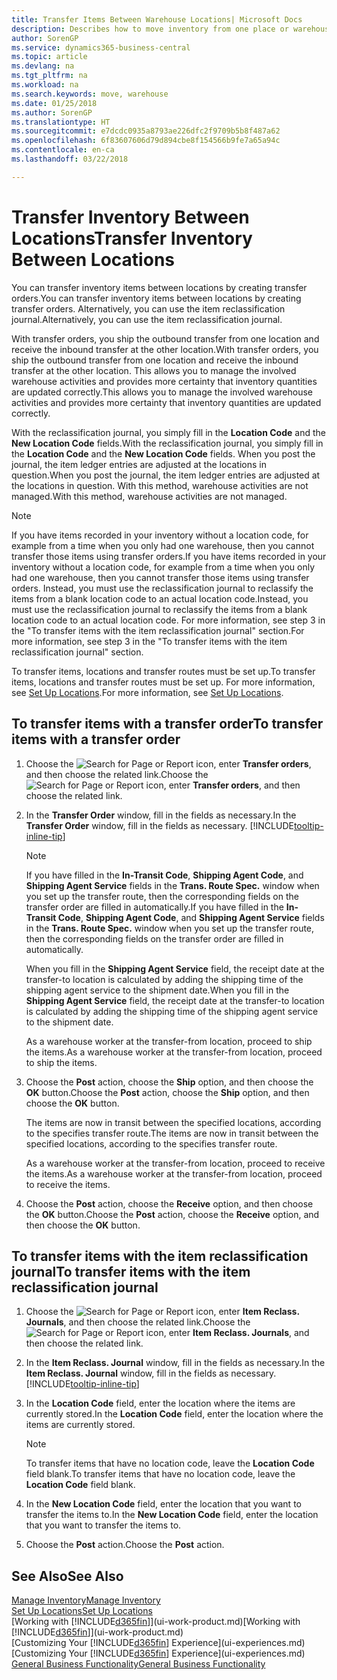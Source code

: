 ```yaml
---
title: Transfer Items Between Warehouse Locations| Microsoft Docs
description: Describes how to move inventory from one place or warehouse to another, either with the reclassification journal or with transfer orders.
author: SorenGP
ms.service: dynamics365-business-central
ms.topic: article
ms.devlang: na
ms.tgt_pltfrm: na
ms.workload: na
ms.search.keywords: move, warehouse
ms.date: 01/25/2018
ms.author: SorenGP
ms.translationtype: HT
ms.sourcegitcommit: e7dcdc0935a8793ae226dfc2f9709b5b8f487a62
ms.openlocfilehash: 6f83607606d79d894cbe8f154566b9fe7a65a94c
ms.contentlocale: en-ca
ms.lasthandoff: 03/22/2018

---
```

# <a name="transfer-inventory-between-locations"></a><span data-ttu-id="d6e0b-103">Transfer Inventory Between Locations</span><span class="sxs-lookup"><span data-stu-id="d6e0b-103">Transfer Inventory Between Locations</span></span>
<span data-ttu-id="d6e0b-104">You can transfer inventory items between locations by creating transfer orders.</span><span class="sxs-lookup"><span data-stu-id="d6e0b-104">You can transfer inventory items between locations by creating transfer orders.</span></span> <span data-ttu-id="d6e0b-105">Alternatively, you can use the item reclassification journal.</span><span class="sxs-lookup"><span data-stu-id="d6e0b-105">Alternatively, you can use the item reclassification journal.</span></span>

<span data-ttu-id="d6e0b-106">With transfer orders, you ship the outbound transfer from one location and receive the inbound transfer at the other location.</span><span class="sxs-lookup"><span data-stu-id="d6e0b-106">With transfer orders, you ship the outbound transfer from one location and receive the inbound transfer at the other location.</span></span> <span data-ttu-id="d6e0b-107">This allows you to manage the involved warehouse activities and provides more certainty that inventory quantities are updated correctly.</span><span class="sxs-lookup"><span data-stu-id="d6e0b-107">This allows you to manage the involved warehouse activities and provides more certainty that inventory quantities are updated correctly.</span></span>

<span data-ttu-id="d6e0b-108">With the reclassification journal, you simply fill in the **Location Code** and the **New Location Code** fields.</span><span class="sxs-lookup"><span data-stu-id="d6e0b-108">With the reclassification journal, you simply fill in the **Location Code** and the **New Location Code** fields.</span></span> <span data-ttu-id="d6e0b-109">When you post the journal, the item ledger entries are adjusted at the locations in question.</span><span class="sxs-lookup"><span data-stu-id="d6e0b-109">When you post the journal, the item ledger entries are adjusted at the locations in question.</span></span> <span data-ttu-id="d6e0b-110">With this method, warehouse activities are not managed.</span><span class="sxs-lookup"><span data-stu-id="d6e0b-110">With this method, warehouse activities are not managed.</span></span>

> [!NOTE]  
>   <span data-ttu-id="d6e0b-111">If you have items recorded in your inventory without a location code, for example from a time when you only had one warehouse, then you cannot transfer those items using transfer orders.</span><span class="sxs-lookup"><span data-stu-id="d6e0b-111">If you have items recorded in your inventory without a location code, for example from a time when you only had one warehouse, then you cannot transfer those items using transfer orders.</span></span> <span data-ttu-id="d6e0b-112">Instead, you must use the reclassification journal to reclassify the items from a blank location code to an actual location code.</span><span class="sxs-lookup"><span data-stu-id="d6e0b-112">Instead, you must use the reclassification journal to reclassify the items from a blank location code to an actual location code.</span></span>  <span data-ttu-id="d6e0b-113">For more information, see step 3 in the "To transfer items with the item reclassification journal" section.</span><span class="sxs-lookup"><span data-stu-id="d6e0b-113">For more information, see step 3 in the "To transfer items with the item reclassification journal" section.</span></span>

<span data-ttu-id="d6e0b-114">To transfer items, locations and transfer routes must be set up.</span><span class="sxs-lookup"><span data-stu-id="d6e0b-114">To transfer items, locations and transfer routes must be set up.</span></span> <span data-ttu-id="d6e0b-115">For more information, see [Set Up Locations](inventory-how-setup-locations.md).</span><span class="sxs-lookup"><span data-stu-id="d6e0b-115">For more information, see [Set Up Locations](inventory-how-setup-locations.md).</span></span>

## <a name="to-transfer-items-with-a-transfer-order"></a><span data-ttu-id="d6e0b-116">To transfer items with a transfer order</span><span class="sxs-lookup"><span data-stu-id="d6e0b-116">To transfer items with a transfer order</span></span>
1. <span data-ttu-id="d6e0b-117">Choose the ![Search for Page or Report](media/ui-search/search_small.png "Search for Page or Report icon") icon, enter **Transfer orders**, and then choose the related link.</span><span class="sxs-lookup"><span data-stu-id="d6e0b-117">Choose the ![Search for Page or Report](media/ui-search/search_small.png "Search for Page or Report icon") icon, enter **Transfer orders**, and then choose the related link.</span></span>
2. <span data-ttu-id="d6e0b-118">In the **Transfer Order** window, fill in the fields as necessary.</span><span class="sxs-lookup"><span data-stu-id="d6e0b-118">In the **Transfer Order** window, fill in the fields as necessary.</span></span> [!INCLUDE[tooltip-inline-tip](includes/tooltip-inline-tip_md.md)]

    > [!NOTE]  
    >   <span data-ttu-id="d6e0b-119">If you have filled in the **In-Transit Code**, **Shipping Agent Code**, and **Shipping Agent Service** fields in the **Trans. Route Spec.** window when you set up the transfer route, then the corresponding fields on the transfer order are filled in automatically.</span><span class="sxs-lookup"><span data-stu-id="d6e0b-119">If you have filled in the **In-Transit Code**, **Shipping Agent Code**, and **Shipping Agent Service** fields in the **Trans. Route Spec.** window when you set up the transfer route, then the corresponding fields on the transfer order are filled in automatically.</span></span>

    <span data-ttu-id="d6e0b-120">When you fill in the **Shipping Agent Service** field, the receipt date at the transfer-to location is calculated by adding the shipping time of the shipping agent service to the shipment date.</span><span class="sxs-lookup"><span data-stu-id="d6e0b-120">When you fill in the **Shipping Agent Service** field, the receipt date at the transfer-to location is calculated by adding the shipping time of the shipping agent service to the shipment date.</span></span>

    <span data-ttu-id="d6e0b-121">As a warehouse worker at the transfer-from location, proceed to ship the items.</span><span class="sxs-lookup"><span data-stu-id="d6e0b-121">As a warehouse worker at the transfer-from location, proceed to ship the items.</span></span>
3. <span data-ttu-id="d6e0b-122">Choose the **Post** action, choose the **Ship** option, and then choose the **OK** button.</span><span class="sxs-lookup"><span data-stu-id="d6e0b-122">Choose the **Post** action, choose the **Ship** option, and then choose the **OK** button.</span></span>

    <span data-ttu-id="d6e0b-123">The items are now in transit between the specified locations, according to the specifies transfer route.</span><span class="sxs-lookup"><span data-stu-id="d6e0b-123">The items are now in transit between the specified locations, according to the specifies transfer route.</span></span>

    <span data-ttu-id="d6e0b-124">As a warehouse worker at the transfer-from location, proceed to receive the items.</span><span class="sxs-lookup"><span data-stu-id="d6e0b-124">As a warehouse worker at the transfer-from location, proceed to receive the items.</span></span>
4. <span data-ttu-id="d6e0b-125">Choose the **Post** action, choose the **Receive** option, and then choose the **OK** button.</span><span class="sxs-lookup"><span data-stu-id="d6e0b-125">Choose the **Post** action, choose the **Receive** option, and then choose the **OK** button.</span></span>

## <a name="to-transfer-items-with-the-item-reclassification-journal"></a><span data-ttu-id="d6e0b-126">To transfer items with the item reclassification journal</span><span class="sxs-lookup"><span data-stu-id="d6e0b-126">To transfer items with the item reclassification journal</span></span>
1. <span data-ttu-id="d6e0b-127">Choose the ![Search for Page or Report](media/ui-search/search_small.png "Search for Page or Report icon") icon, enter **Item Reclass. Journals**, and then choose the related link.</span><span class="sxs-lookup"><span data-stu-id="d6e0b-127">Choose the ![Search for Page or Report](media/ui-search/search_small.png "Search for Page or Report icon") icon, enter **Item Reclass. Journals**, and then choose the related link.</span></span>
2. <span data-ttu-id="d6e0b-128">In the **Item Reclass. Journal** window, fill in the fields as necessary.</span><span class="sxs-lookup"><span data-stu-id="d6e0b-128">In the **Item Reclass. Journal** window, fill in the fields as necessary.</span></span> [!INCLUDE[tooltip-inline-tip](includes/tooltip-inline-tip_md.md)]
3. <span data-ttu-id="d6e0b-129">In the **Location Code** field, enter the location where the items are currently stored.</span><span class="sxs-lookup"><span data-stu-id="d6e0b-129">In the **Location Code** field, enter the location where the items are currently stored.</span></span>

    > [!NOTE]  
    >   <span data-ttu-id="d6e0b-130">To transfer items that have no location code, leave the **Location Code** field blank.</span><span class="sxs-lookup"><span data-stu-id="d6e0b-130">To transfer items that have no location code, leave the **Location Code** field blank.</span></span>
4. <span data-ttu-id="d6e0b-131">In the **New Location Code** field, enter the location that you want to transfer the items to.</span><span class="sxs-lookup"><span data-stu-id="d6e0b-131">In the **New Location Code** field, enter the location that you want to transfer the items to.</span></span>
5. <span data-ttu-id="d6e0b-132">Choose the **Post** action.</span><span class="sxs-lookup"><span data-stu-id="d6e0b-132">Choose the **Post** action.</span></span>

## <a name="see-also"></a><span data-ttu-id="d6e0b-133">See Also</span><span class="sxs-lookup"><span data-stu-id="d6e0b-133">See Also</span></span>
[<span data-ttu-id="d6e0b-134">Manage Inventory</span><span class="sxs-lookup"><span data-stu-id="d6e0b-134">Manage Inventory</span></span>](inventory-manage-inventory.md)  
[<span data-ttu-id="d6e0b-135">Set Up Locations</span><span class="sxs-lookup"><span data-stu-id="d6e0b-135">Set Up Locations</span></span>](inventory-how-setup-locations.md)  
<span data-ttu-id="d6e0b-136">[Working with [!INCLUDE[d365fin](includes/d365fin_md.md)]](ui-work-product.md)</span><span class="sxs-lookup"><span data-stu-id="d6e0b-136">[Working with [!INCLUDE[d365fin](includes/d365fin_md.md)]](ui-work-product.md)</span></span>  
<span data-ttu-id="d6e0b-137">[Customizing Your [!INCLUDE[d365fin](includes/d365fin_md.md)] Experience](ui-experiences.md)</span><span class="sxs-lookup"><span data-stu-id="d6e0b-137">[Customizing Your [!INCLUDE[d365fin](includes/d365fin_md.md)] Experience](ui-experiences.md)</span></span>  
[<span data-ttu-id="d6e0b-138">General Business Functionality</span><span class="sxs-lookup"><span data-stu-id="d6e0b-138">General Business Functionality</span></span>](ui-across-business-areas.md)

